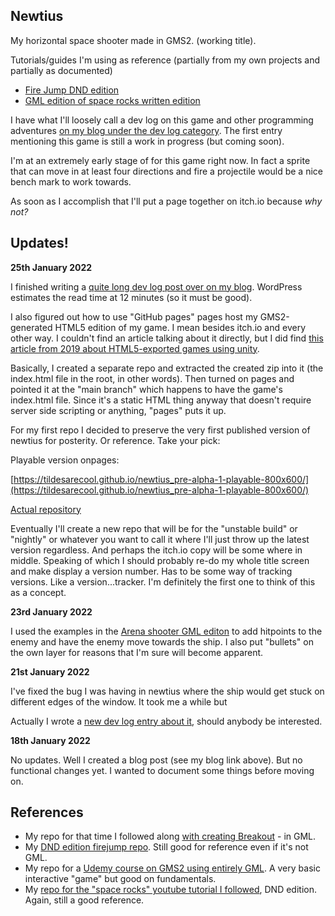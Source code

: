 
## Newtius

My horizontal space shooter made in GMS2. (working title).  

Tutorials/guides I'm using as reference (partially from my own projects and partially as documented)


-  [Fire Jump DND edition](https://www.yoyogames.com/en/tutorials/fire-jump-dnd-1)
-  [GML edition of space rocks written edition](https://www.yoyogames.com/en/tutorials/space-rocks-gml)

I have what I'll loosely call a dev log on this game and other programming adventures [on my blog under the dev log category](https://tildesare.cool/category/programming/dev-log/). The first entry mentioning this game is still a work in progress (but coming soon).
  

I'm at an extremely early stage of for this game right now. In fact a sprite that can move in at least four directions and fire a projectile would be a nice bench mark to work towards.

As soon as I accomplish that I'll put a page together on itch.io because *why not?*

## Updates!

**25th January 2022**

I finished writing a [quite long dev log post over on my blog](https://tildesare.cool/2022/01/25/dev-log-entry-6-sounds-and-collisoins/). WordPress estimates the read time at 12 minutes (so it must be good).

I also figured out how to use "GitHub pages" pages host my GMS2-generated HTML5 edition of my game. I mean besides itch.io and every other way. I couldn't find an article talking about it directly, but I did find [this article from 2019 about HTML5-exported games using unity](https://medium.com/@aboutin/host-unity-games-on-github-pages-for-free-2ed6b4d9c324). 

Basically, I created a separate repo and extracted the created zip into it (the index.html file in the root, in other words). Then turned on pages and pointed it at the "main branch" which happens to have the game's index.html file. Since it's a static HTML thing anyway that doesn't require server side scripting or anything, "pages" puts it up.

For my first repo I decided to preserve the very first published version of newtius for posterity. Or reference. Take your pick:

Playable version onpages:

[https://tildesarecool.github.io/newtius_pre-alpha-1-playable-800x600/](https://tildesarecool.github.io/newtius_pre-alpha-1-playable-800x600/)

[Actual repository](https://github.com/tildesarecool/newtius_pre-alpha-1-playable-800x600)

Eventually I'll create a new repo that will be for the "unstable build" or "nightly" or whatever you want to call it where I'll just throw up the latest version regardless. And perhaps the itch.io copy will be some where in middle. Speaking of which I should probably re-do my whole title screen and make display a version number. Has to be some way of tracking versions. Like a version...tracker. I'm definitely the first one to think of this as a concept. 


**23rd January 2022**

I used the examples in the [Arena shooter GML editon](https://www.yoyogames.com/en/tutorials/my-first-arena-shooter-gml) to add hitpoints to the enemy and have the enemy move towards the ship. I also put "bullets" on the own layer for reasons that I'm sure will become apparent.

**21st January 2022**

I've fixed the bug I was having in newtius where the ship would get stuck on different edges of the window. It took me a while but 

Actually I wrote a [new dev log entry about it](https://tildesare.cool/2022/01/22/dev-log-entry-4-solving-the-edge-bug-in-newtius/), should anybody be interested.

**18th January 2022**

No updates. Well I created a blog post (see my blog link above). But no functional changes yet. I wanted to document some things before moving on.

## References

- My repo for that time I followed along [with creating Breakout](https://github.com/tildesarecool/Breakout-GMS2-followalong) - in GML.
- My [DND edition firejump repo](https://github.com/tildesarecool/FireJumpGMS2). Still good for reference even if it's not GML.
- My repo for a [Udemy course on GMS2 using entirely GML](https://github.com/tildesarecool/Programming-in-GameMaker-Studio-2-udemy-course). A very basic interactive "game" but good on fundamentals.
- My [repo for the "space rocks" youtube tutorial I followed](https://github.com/tildesarecool/grad-dah-clone-gamemaker-ed), DND edition. Again, still a good reference.


